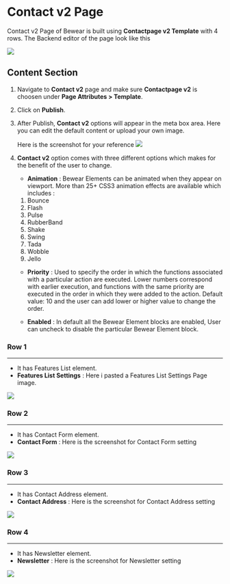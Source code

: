 # Contact v2 Page

Contact v2 Page of Bewear is built using **Contactpage v2 Template** with 4 rows. The Backend editor of the page look like this

![](http://transvelo.github.io/docs/bewear/images/contact-v2-page-setting.png)

## Content Section

1. Navigate to **Contact v2** page and make sure **Contactpage v2** is choosen under **Page Attributes > Template**.
2. Click on **Publish**.
3. After Publish, **Contact v2** options will appear in the meta box area. Here you can edit the default content or upload your own image.

    Here is the screenshot for your reference
    ![](http://transvelo.github.io/docs/bewear/images/contact-v2-option.png)

4. **Contact v2** option comes with three different options which makes for the benefit of the user to change.
    * **Animation** : Bewear Elements can be animated when they appear on viewport. More than 25+ CSS3 animation effects are available which includes :

    1. Bounce
    2. Flash
    3. Pulse
    4. RubberBand
    5. Shake
    6. Swing
    7. Tada
    8. Wobble
    9. Jello

    * **Priority** : Used to specify the order in which the functions associated with a particular action are executed. Lower numbers correspond with earlier execution, and functions with the same priority are executed in the order in which they were added to the action. Default value: 10 and the user can add lower or higher value to change the order.

    * **Enabled** : In default all the Bewear Element blocks are enabled, User can uncheck to disable the particular Bewear Element block.

### Row 1
---
* It has Features List element.
* **Features List Settings** : Here i pasted a Features List Settings Page image.

![](http://transvelo.github.io/docs/bewear/images/contact-v2-feature-setting.png)

### Row 2
---
* It has Contact Form element.
* **Contact Form** : Here is the screenshot for Contact Form setting

![](http://transvelo.github.io/docs/bewear/images/contact-v2-form-seting.png)

### Row 3
---
* It has Contact Address element.
* **Contact Address** : Here is the screenshot for Contact Address setting

![](http://transvelo.github.io/docs/bewear/images/contact-v2-address-seting.png)

### Row 4
---
* It has Newsletter element.
* **Newsletter** : Here is the screenshot for Newsletter setting

![](http://transvelo.github.io/docs/bewear/images/contact-v2-newsletter-setting.png)

